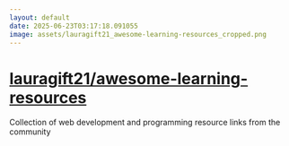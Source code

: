 ```yaml
---
layout: default
date: 2025-06-23T03:17:18.091055
image: assets/lauragift21_awesome-learning-resources_cropped.png
---
```


# [lauragift21/awesome-learning-resources](https://github.com/lauragift21/awesome-learning-resources)

Collection of web development and programming resource links from the community
